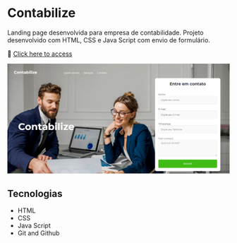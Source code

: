 # Contabilize

Landing page desenvolvida para empresa de contabilidade. Projeto desenvolvido com HTML, CSS e Java Script com envio de formulário.

🔗 [Click here to access](https://contabilize.netlify.app/)

![screenshot](img/img_readme.png)

## Tecnologias

- HTML
- CSS
- Java Script
- Git and Github
